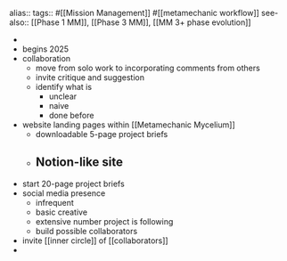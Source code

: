 alias::
tags:: #[[Mission Management]] #[[metamechanic workflow]]
see-also:: [[Phase 1 MM]], [[Phase 3 MM]], [[MM 3+ phase evolution]]

-
- begins 2025
- collaboration
	- move from solo work to incorporating comments from others
	- invite critique and suggestion
	- identify what is
		- unclear
		- naive
		- done before
- website landing pages within [[Metamechanic Mycelium]]
	- downloadable 5-page project briefs
	- Notion-like site
		-
- start 20-page project briefs
- social media presence
	- infrequent
	- basic creative
	- extensive number project is following
	- build possible collaborators
- invite [[inner circle]] of [[collaborators]]
-